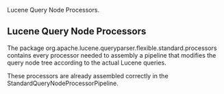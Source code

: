 ﻿
<!--
 Licensed to the Apache Software Foundation (ASF) under one or more
 contributor license agreements.  See the NOTICE file distributed with
 this work for additional information regarding copyright ownership.
 The ASF licenses this file to You under the Apache License, Version 2.0
 (the "License"); you may not use this file except in compliance with
 the License.  You may obtain a copy of the License at

     http://www.apache.org/licenses/LICENSE-2.0

 Unless required by applicable law or agreed to in writing, software
 distributed under the License is distributed on an "AS IS" BASIS,
 WITHOUT WARRANTIES OR CONDITIONS OF ANY KIND, either express or implied.
 See the License for the specific language governing permissions and
 limitations under the License.
-->

Lucene Query Node Processors.

## Lucene Query Node Processors

 The package org.apache.lucene.queryparser.flexible.standard.processors contains every processor needed to assembly a pipeline that modifies the query node tree according to the actual Lucene queries. 

 These processors are already assembled correctly in the StandardQueryNodeProcessorPipeline. 